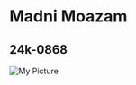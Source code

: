 # Madni Moazam 
## 24k-0868
![My Picture](https://github.com/user-attachments/assets/944c2d6d-dd27-4b76-badb-adb6d789c1b1)

